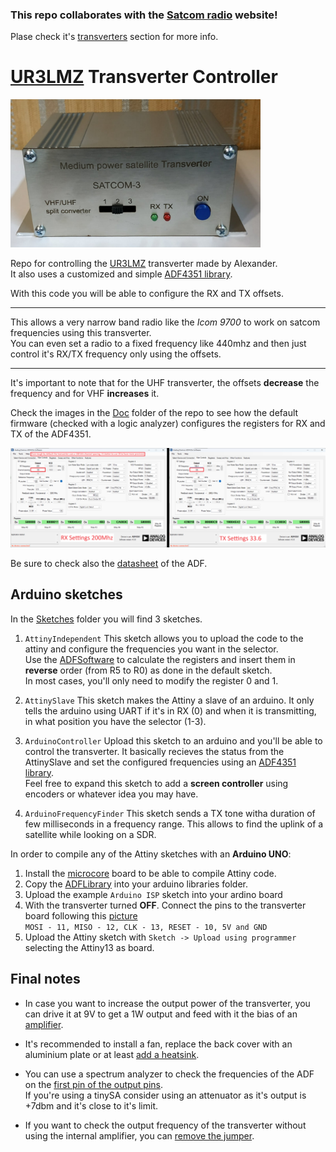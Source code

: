 ### This repo collaborates with the [Satcom radio](http://satcomradio.github.io) website!
Plase check it's [transverters](https://satcomradio.github.io/#/transverters/index) section for more info.

# [UR3LMZ](mailto:ur3lmz@gmail.com) Transverter Controller

<img src="./Doc/transverter.jpg" alt="UR3LMZ Transverter" width="400"/>

Repo for controlling the [UR3LMZ](mailto:ur3lmz@gmail.com) transverter made by Alexander.  
It also uses a customized and simple [ADF4351 library](./Library).

With this code you will be able to configure the RX and TX offsets.  

-----

This allows a very narrow band radio like the *Icom 9700* to work on satcom frequencies using this transverter.  
You can even set a radio to a fixed frequency like 440mhz and then just control it's RX/TX frequency only using the offsets.

-----

It's important to note that for the UHF transverter, the offsets **decrease** the frequency and for VHF **increases** it.

Check the images in the [Doc](./Doc) folder of the repo to see how the default firmware (checked with a logic analyzer) 
configures the registers for RX and TX of the ADF4351.  

<img src="./Doc/RXTXSettings.png" alt="RX-TX settings" width="800"/>

Be sure to check also the [datasheet](./Doc/adf4351.pdf) of the ADF.

## Arduino sketches

In the [Sketches](./Sketches) folder you will find 3 sketches.

1. `AttinyIndependent`
This sketch allows you to upload the code to the attiny and configure the frequencies you want in the selector.  
Use the [ADFSoftware](./ADFSoftware) to calculate the registers and insert them in **reverse** order (from R5 to R0) as done in the default sketch.  
In most cases, you'll only need to modify the register 0 and 1.

2. `AttinySlave`
This sketch makes the Attiny a slave of an arduino. It only tells the arduino using UART if it's in RX (0) and when it is transmitting, in what position you have the selector (1-3).

3. `ArduinoController`
Upload this sketch to an arduino and you'll be able to control the transverter. It basically recieves the status from the 
AttinySlave and set the configured frequencies using an [ADF4351 library](./Library).  
Feel free to expand this sketch to add a **screen controller** using encoders or whatever idea you may have.

4. `ArduinoFrequencyFinder`
This sketch sends a TX tone witha duration of few milliseconds in a frequency range.
This allows to find the uplink of a satellite while looking on a SDR.
  
In order to compile any of the Attiny sketches with an **Arduino UNO**:

1. Install the [microcore](https://github.com/MCUdude/MicroCore) board to be able to compile Attiny code.
2. Copy the [ADFLibrary](./Library) into your arduino libraries folder.
3. Upload the example `Arduino ISP` sketch into your ardino board
4. With the transverter turned **OFF**. Connect the pins to the transverter board following this [picture](./Doc/adf_pinout.jpg)  
	`MOSI - 11, MISO - 12, CLK - 13, RESET - 10, 5V and GND`
5. Upload the Attiny sketch with `Sketch -> Upload using programmer` selecting the Attiny13 as board.

## Final notes

- In case you want to increase the output power of the transverter, you can drive it at 9V to get a 1W output and feed with it the bias of an 
[amplifier](https://satcomradio.github.io/#/amplifiers/index).  

- It's recommended to install a fan, replace the back cover with an aluminium plate or at least [add a heatsink](./Doc/temperature_fix.jpg).

- You can use a spectrum analyzer to check the frequencies of the ADF on the [first pin of the output pins](./Doc/adf_pinout.jpg).  
If you're using a tinySA consider using an attenuator as it's output is +7dbm and it's close to it's limit.

- If you want to check the output frequency of the transverter without using the internal amplifier, you can [remove the jumper](./Doc/disable_amplifier.jpg).
